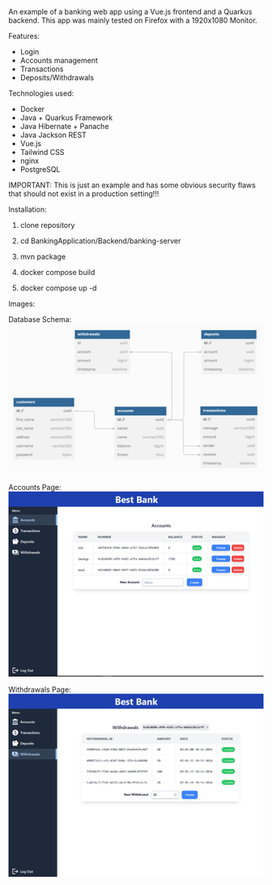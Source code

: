 An example of a banking web app using a Vue.js frontend and a Quarkus backend.
This app was mainly tested on Firefox with a 1920x1080 Monitor.



Features:
- Login
- Accounts management
- Transactions
- Deposits/Withdrawals

Technologies used:
- Docker
- Java + Quarkus Framework
- Java Hibernate + Panache
- Java Jackson REST
- Vue.js
- Tailwind CSS
- nginx
- PostgreSQL



IMPORTANT:
This is just an example and has some obvious security flaws that should not exist in a production setting!!!



Installation:

1. clone repository

2. cd BankingApplication/Backend/banking-server

3. mvn package

4. docker compose build

5. docker compose up -d



Images:

Database Schema:
![database schema](./schema.png)

Accounts Page:
![accounts page](./accounts.png)

Withdrawals Page:
![withdrawals page](./withdrawals.png)
